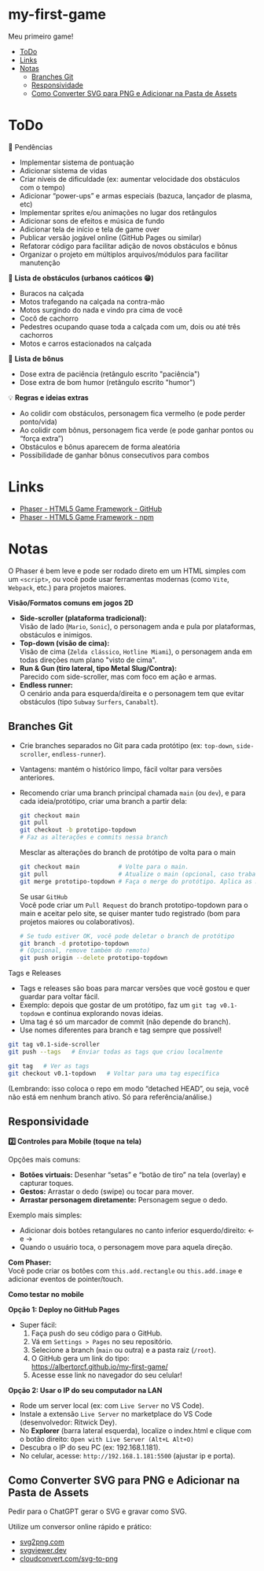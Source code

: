# my-first-game
Meu primeiro game!

- [ToDo](#todo)
- [Links](#links)
- [Notas](#notas)
  - [Branches Git](#branches-git)
  - [Responsividade](#responsividade)
  - [Como Converter SVG para PNG e Adicionar na Pasta de Assets](#como-converter-svg-para-png-e-adicionar-na-pasta-de-assets)


# ToDo

📌 Pendências
- Implementar sistema de pontuação
- Adicionar sistema de vidas
- Criar níveis de dificuldade (ex: aumentar velocidade dos obstáculos com o tempo)
- Adicionar “power-ups” e armas especiais (bazuca, lançador de plasma, etc)
- Implementar sprites e/ou animações no lugar dos retângulos
- Adicionar sons de efeitos e música de fundo
- Adicionar tela de início e tela de game over
- Publicar versão jogável online (GitHub Pages ou similar)
- Refatorar código para facilitar adição de novos obstáculos e bônus
- Organizar o projeto em múltiplos arquivos/módulos para facilitar manutenção

🚧 **Lista de obstáculos (urbanos caóticos 😁)**
- Buracos na calçada
- Motos trafegando na calçada na contra-mão
- Motos surgindo do nada e vindo pra cima de você
- Cocô de cachorro
- Pedestres ocupando quase toda a calçada com um, dois ou até três cachorros
- Motos e carros estacionados na calçada

🎁 **Lista de bônus**
- Dose extra de paciência (retângulo escrito "paciência")
- Dose extra de bom humor (retângulo escrito "humor")

💡 **Regras e ideias extras**
- Ao colidir com obstáculos, personagem fica vermelho (e pode perder ponto/vida)
- Ao colidir com bônus, personagem fica verde (e pode ganhar pontos ou “força extra”)
- Obstáculos e bônus aparecem de forma aleatória
- Possibilidade de ganhar bônus consecutivos para combos


# Links

- [Phaser - HTML5 Game Framework - GitHub](https://github.com/phaserjs/phaser)
- [Phaser - HTML5 Game Framework - npm](https://www.npmjs.com/package/phaser)


# Notas

O Phaser é bem leve e pode ser rodado direto em um HTML simples com um `<script>`, ou você pode usar ferramentas modernas (como `Vite`, `Webpack`, etc.) para projetos maiores.

**Visão/Formatos comuns em jogos 2D**
- **Side-scroller (plataforma tradicional):**  
  Visão de lado (`Mario`, `Sonic`), o personagem anda e pula por plataformas, obstáculos e inimigos.
- **Top-down (visão de cima):**  
  Visão de cima (`Zelda clássico`, `Hotline Miami`), o personagem anda em todas direções num plano "visto de cima".
- **Run & Gun (tiro lateral, tipo Metal Slug/Contra):**  
  Parecido com side-scroller, mas com foco em ação e armas.
- **Endless runner:**  
  O cenário anda para esquerda/direita e o personagem tem que evitar obstáculos (tipo `Subway` `Surfers`, `Canabalt`).

## Branches Git
- Crie branches separados no Git para cada protótipo (ex: `top-down`, `side-scroller`, `endless-runner`).
- Vantagens: mantém o histórico limpo, fácil voltar para versões anteriores.
- Recomendo criar uma branch principal chamada `main` (ou `dev`), e para cada ideia/protótipo, criar uma branch a partir dela:  
  ```sh
  git checkout main
  git pull
  git checkout -b prototipo-topdown
  # Faz as alterações e commits nessa branch
  ```
  
  Mesclar as alterações do branch de protótipo de volta para o main
  ```sh
  git checkout main           # Volte para o main.
  git pull                    # Atualize o main (opcional, caso trabalhe em time).
  git merge prototipo-topdown # Faça o merge do protótipo. Aplica as mudanças do seu protótipo no branch main.
  ```

  Se usar `GitHub`  
  Você pode criar um `Pull Request` do branch prototipo-topdown para o main e aceitar pelo site, se quiser manter tudo registrado (bom para projetos maiores ou colaborativos).

  ```sh
  # Se tudo estiver OK, você pode deletar o branch de protótipo
  git branch -d prototipo-topdown
  # (Opcional, remove também do remoto)
  git push origin --delete prototipo-topdown
  ```

Tags e Releases
- Tags e releases são boas para marcar versões que você gostou e quer guardar para voltar fácil.
- Exemplo: depois que gostar de um protótipo, faz um `git tag v0.1-topdown` e continua explorando novas ideias.
- Uma tag é só um marcador de commit (não depende do branch).
- Use nomes diferentes para branch e tag sempre que possível!
```sh
git tag v0.1-side-scroller
git push --tags   # Enviar todas as tags que criou localmente

git tag   # Ver as tags
git checkout v0.1-topdown   # Voltar para uma tag específica
```
(Lembrando: isso coloca o repo em modo “detached HEAD”, ou seja, você não está em nenhum branch ativo. Só para referência/análise.)


## Responsividade

**2️⃣ Controles para Mobile (toque na tela)**

Opções mais comuns:
- **Botões virtuais:** Desenhar “setas” e “botão de tiro” na tela (overlay) e capturar toques.
- **Gestos:** Arrastar o dedo (swipe) ou tocar para mover.
- **Arrastar personagem diretamente:** Personagem segue o dedo.

Exemplo mais simples:
- Adicionar dois botões retangulares no canto inferior esquerdo/direito: ← e →
- Quando o usuário toca, o personagem move para aquela direção.

**Com Phaser:**  
Você pode criar os botões com `this.add.rectangle` ou `this.add.image` e adicionar eventos de pointer/touch.


**Como testar no mobile**

**Opção 1: Deploy no GitHub Pages**
- Super fácil:
  1. Faça push do seu código para o GitHub.
  2. Vá em `Settings > Pages` no seu repositório.
  3. Selecione a branch (`main` ou outra) e a pasta raiz (`/root`).
  4. O GitHub gera um link do tipo:  
  https://albertorcf.github.io/my-first-game/
  5. Acesse esse link no navegador do seu celular!

**Opção 2: Usar o IP do seu computador na LAN**
- Rode um server local (ex: com `Live Server` no VS Code).
- Instale a extensão `Live Server` no marketplace do VS Code (desenvolvedor: Ritwick Dey).
- No **Explorer** (barra lateral esquerda), localize o index.html e clique com o botão direito: `Open with Live Server (Alt+L Alt+O)`
- Descubra o IP do seu PC (ex: 192.168.1.181).
- No celular, acesse: `http://192.168.1.181:5500` (ajustar ip e porta).


## Como Converter SVG para PNG e Adicionar na Pasta de Assets

Pedir para o ChatGPT gerar o SVG e gravar como SVG.

Utilize um conversor online rápido e prático:
- [svg2png.com](https://svg2png.com/)
- [svgviewer.dev](https://www.svgviewer.dev/)
- [cloudconvert.com/svg-to-png](https://cloudconvert.com/svg-to-png)
